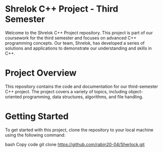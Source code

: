 <h1>Shrelok C++ Project - Third Semester</h1>
Welcome to the Shrelok C++ Project repository. This project is part of our coursework for the third semester and focuses on advanced C++ programming concepts. Our team, Shrelok, has developed a series of solutions and applications to demonstrate our understanding and skills in C++.

<h1>Project Overview</h1>
This repository contains the code and documentation for our third-semester C++ project. The project covers a variety of topics, including object-oriented programming, data structures, algorithms, and file handling.

<h1>Getting Started</h1>
To get started with this project, clone the repository to your local machine using the following command:

bash
Copy code
git clone https://github.com/rabin20-04/Sherlock.git